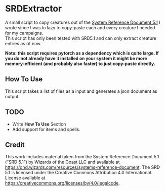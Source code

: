 # SRDExtractor

A small script to copy creatures out of the [System Reference Document 5.1](https://dnd.wizards.com/resources/systems-reference-document) I wrote since I was to lazy to copy-paste each and every creature I needed for my campaigns.  
This script has only been tested with SRD5.1 and can only extract creature entries as of now.  

**Note: this script requires pytorch as a dependency which is quite large. If you do not already have it installed on your system it might be more memory-efficient (and probably also faster) to just copy-paste directly.**

## How To Use

This script takes a list of files as a input and generates a json document as output.


## TODO
- Write **How To Use** Section
- Add support for items and spells.

## Credit
This work includes material taken from the System Reference Document 5.1 (“SRD 5.1”) by Wizards of
the Coast LLC and available at https://dnd.wizards.com/resources/systems-reference-document. The
SRD 5.1 is licensed under the Creative Commons Attribution 4.0 International License available at
https://creativecommons.org/licenses/by/4.0/legalcode.

